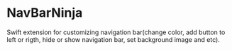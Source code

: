 # NavBarNinja
Swift extension for customizing navigation bar(change color, add button to left or rigth, hide or show navigation bar, set background image and etc).
